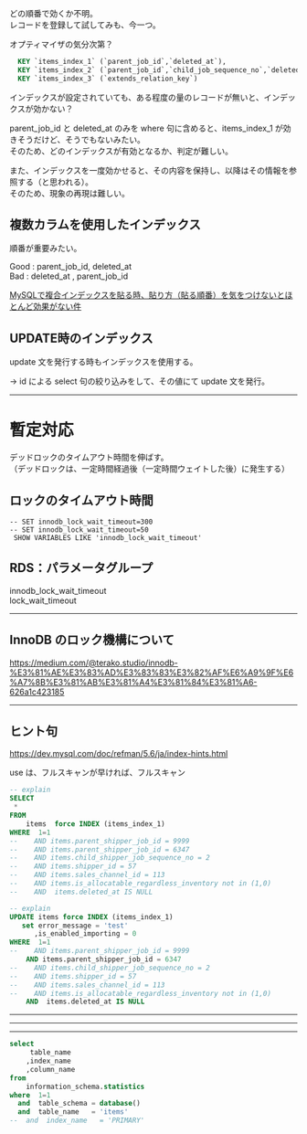 どの順番で効くか不明。  
レコードを登録して試してみも、今一つ。  

オプティマイザの気分次第？
```sql
  KEY `items_index_1` (`parent_job_id`,`deleted_at`),
  KEY `items_index_2` (`parent_job_id`,`child_job_sequence_no`,`deleted_at`),
  KEY `items_index_3` (`extends_relation_key`)
```

インデックスが設定されていても、ある程度の量のレコードが無いと、インデックスが効かない？  

parent_job_id と deleted_at のみを where 句に含めると、items_index_1 が効きそうだけど、そうでもないみたい。  
そのため、どのインデックスが有効となるか、判定が難しい。  

また、インデックスを一度効かせると、その内容を保持し、以降はその情報を参照する（と思われる）。  
そのため、現象の再現は難しい。  

## 複数カラムを使用したインデックス
順番が重要みたい。  

Good : parent_job_id, deleted_at  
Bad  : deleted_at   , parent_job_id  

[MySQLで複合インデックスを貼る時、貼り方（貼る順番）を気をつけないとほとんど効果がない件](https://hiroslog.com/post/260)  


## UPDATE時のインデックス
update 文を発行する時もインデックスを使用する。  

→ id による select 句の絞り込みをして、その値にて update 文を発行。  

__________________________________________________________________________________________
# 暫定対応
デッドロックのタイムアウト時間を伸ばす。  
（デッドロックは、一定時間経過後（一定時間ウェイトした後）に発生する）  

## ロックのタイムアウト時間
```
-- SET innodb_lock_wait_timeout=300
-- SET innodb_lock_wait_timeout=50
 SHOW VARIABLES LIKE 'innodb_lock_wait_timeout'
```

## RDS：パラメータグループ
innodb_lock_wait_timeout  
lock_wait_timeout  


__________________________________________________________________________________________

## InnoDB のロック機構について
<https://medium.com/@terako.studio/innodb-%E3%81%AE%E3%83%AD%E3%83%83%E3%82%AF%E6%A9%9F%E6%A7%8B%E3%81%AB%E3%81%A4%E3%81%84%E3%81%A6-626a1c423185>


__________________________________________________________________________________________
## ヒント句
<https://dev.mysql.com/doc/refman/5.6/ja/index-hints.html>  


use は、フルスキャンが早ければ、フルスキャン  


```sql
-- explain
SELECT
 * 
FROM
    items  force INDEX (items_index_1)
WHERE  1=1
--    AND items.parent_shipper_job_id = 9999
--    AND items.parent_shipper_job_id = 6347 
--    AND items.child_shipper_job_sequence_no = 2
--    AND items.shipper_id = 57 
--    AND items.sales_channel_id = 113 
--    AND items.is_allocatable_regardless_inventory not in (1,0)
--    AND  items.deleted_at IS NULL
```

```sql
-- explain
UPDATE items force INDEX (items_index_1)
   set error_message = 'test'
      ,is_enabled_importing = 0
WHERE  1=1
--    AND items.parent_shipper_job_id = 9999
    AND items.parent_shipper_job_id = 6347 
--    AND items.child_shipper_job_sequence_no = 2
--    AND items.shipper_id = 57 
--    AND items.sales_channel_id = 113 
--    AND items.is_allocatable_regardless_inventory not in (1,0)
    AND  items.deleted_at IS NULL
```


___________________
___________________
___________________
```sql
select
     table_name
    ,index_name
    ,column_name
from
    information_schema.statistics
where  1=1
  and  table_schema = database()
  and  table_name   = 'items'
--  and  index_name   = 'PRIMARY'
```

